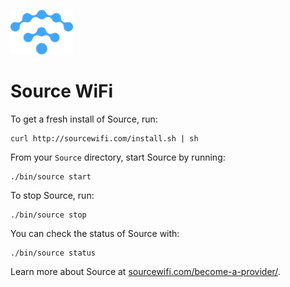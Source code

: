 ![Source](img/source.png)

# Source WiFi
To get a fresh install of Source, run:

```
curl http://sourcewifi.com/install.sh | sh
```

From your ```Source``` directory, start Source by running:

```
./bin/source start
```

To stop Source, run:
```
./bin/source stop
```

You can check the status of Source with:
```
./bin/source status
```

Learn more about Source at [sourcewifi.com/become-a-provider/](http://sourcewifi.com/become-a-provider/).
